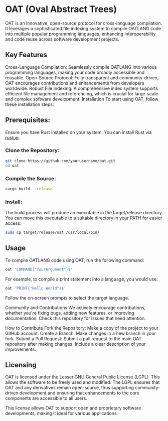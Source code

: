 # OAT (Oval Abstract Trees)
OAT is an innovative, open-source protocol for cross-language compilation. It leverages a sophisticated file indexing system to compile OATLANG code into multiple popular programming languages, enhancing interoperability and code reuse across software development projects.

## Key Features
Cross-Language Compilation: Seamlessly compile OATLANG into various programming languages, making your code broadly accessible and reusable.
Open-Source Protocol: Fully transparent and community-driven, OAT encourages contributions and enhancements from developers worldwide.
Robust File Indexing: A comprehensive index system supports efficient file management and referencing, which is crucial for large-scale and complex software development.
Installation
To start using OAT, follow these installation steps:

## Prerequisites:
Ensure you have Rust installed on your system. You can install Rust via [rustup](https://rustup.rs/).

### Clone the Repository:
```bash
git clone https://github.com/yourusername/oat.git
cd oat
```

### Compile the Source:
```bash
cargo build --release
```

### Install:
The build process will produce an executable in the target/release directory. You can move this executable to a suitable directory in your PATH for easier access:
```bash
sudo cp target/release/oat /usr/local/bin/
```
## Usage
To compile OATLANG code using OAT, run the following command:
```bash
oat 'COMMAND{"YourArgument"}$'
```
For example, to compile a print statement into a language, you would use:
```bash
oat 'PRINT{"Hello World"}$'
```
Follow the on-screen prompts to select the target language.

Community and Contributions
We actively encourage contributions, whether you're fixing bugs, adding new features, or improving documentation. Check this repository for issues that need attention.

How to Contribute
Fork the Repository: Make a copy of the project to your GitHub account.
Create a Branch: Make changes in a new branch in your fork.
Submit a Pull Request: Submit a pull request to the main OAT repository after making changes. Include a clear description of your improvements.

## Licensing
OAT is licensed under the Lesser GNU General Public License (LGPL). This allows the software to be freely used and modified. The LGPL ensures that OAT and any derivatives remain open-source, thus supporting community-driven development and ensuring that enhancements to the core components are accessible to all users.

This license allows OAT to support open and proprietary software developments, making it ideal for various applications.
